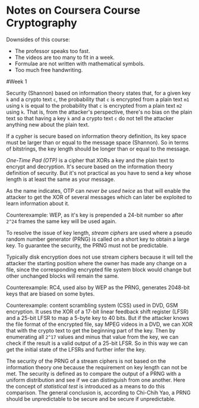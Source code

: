 Notes on Coursera Course Cryptography
=========================================

Downsides of this course:
- The professor speaks too fast.
- The videos are too many to fit in a week.
- Formulae are not written with mathematical symbols.
- Too much free handwriting.

#Week 1

Security (Shannon) based on information theory states that,
for a given key `k` and a crypto text `c`, the probability that
`c` is encrypted from a plain text `m1` using `k` is equal to the probability
that `c` is encrypted from a plain text `m2` using `k`. That is,
from the attacker's perspective, there's no bias on the plain text
so that having a key `k` and a crypto text `c` do not tell the attacker
anything new about the plain text.

If a cypher is secure based on information theory definition,
its key space must be larger than or equal to the message space (Shannon).
So in terms of bitstrings, the key length should be longer than or equal
to the message. 

*One-Time Pad (OTP)* is a cipher that XORs a key and the plain text
to encrypt and decryption. It's secure based on the information
theory definition of security. But it's not practical as you have
to send a key whose length is at least the same as your message.

As the name indicates, OTP can *never be used twice* as that will
enable the attacker to get the XOR of several messages which can later
be exploited to learn information about it.

Counterexample: WEP, as it's key is prepended a 24-bit number so after
`2^24` frames the same key will be used again.

To resolve the issue of key length, *stream ciphers* are used where
a pseudo random number generator (PRNG) is called on a short key to
obtain a large key. To guarantee the security, the PRNG must not be
predictable.

Typically disk encryption does not use stream ciphers because it will
tell the attacker the starting position where the owner has made any
change on a file, since the corresponding encrypted file system block
would change but other unchanged blocks will remain the same.

Counterexample: RC4, used also by WEP as the PRNG, generates 2048-bit keys
that are biased on some bytes.

Counterexample: content scrambling system (CSS) used in DVD, GSM encryption.
It uses the XOR of a 17-bit linear feedback shift register (LFSR) and a 25-bit LFSR
to map a 5-byte key to 40 bits. But if the attacker knows the file format
of the encrypted file, say MPEG videos in a DVD, we can XOR that with the crypto text
to get the beginning part of the key. Then by enumerating all `2^17` values and 
minus that value from the key, we can check if the result is a valid output
of a 25-bit LFSR. So in this way we can get the initial state of the LFSRs and
further infer the key.

The security of the PRNG of a stream ciphers is not based on the information
theory one because the requirement on key length can not be met.
The security is defined as to compare the output of a PRNG with a uniform distribution
and see if we can distinguish from one another. Here the concept of *statistical test*
is introduced as a means to do this comparison. The general conclusion is,
according to Chi-Chih Yao, a PRNG should be unpredictable to be secure and be secure
if unpredictable.
